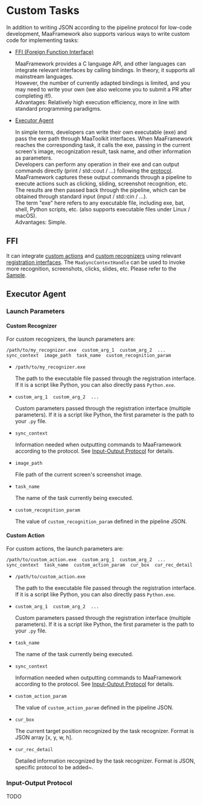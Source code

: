 # Custom Tasks

In addition to writing JSON according to the pipeline protocol for low-code development, MaaFramework also supports various ways to write custom code for implementing tasks:

- [FFI (Foreign Function Interface)](#ffi)  

  MaaFramework provides a C language API, and other languages can integrate relevant interfaces by calling bindings. In theory, it supports all mainstream languages.  
  However, the number of currently adapted bindings is limited, and you may need to write your own (we also welcome you to submit a PR after completing it!).  
  Advantages: Relatively high execution efficiency, more in line with standard programming paradigms.

- [Executor Agent](#executor-agent)  

  In simple terms, developers can write their own executable (exe) and pass the exe path through MaaToolkit interfaces. When MaaFramework reaches the corresponding task, it calls the exe, passing in the current screen's image, recognization result, task name, and other information as parameters.  
  Developers can perform any operation in their exe and can output commands directly (print / std::cout / ...) following the [protocol](#input-output-protocol). MaaFramework captures these output commands through a pipeline to execute actions such as clicking, sliding, screenshot recognition, etc. The results are then passed back through the pipeline, which can be obtained through standard input (input / std::cin / ...).  
  The term "exe" here refers to any executable file, including exe, bat, shell, Python scripts, etc. (also supports executable files under Linux / macOS).  
  Advantages: Simple.

## FFI

It can integrate [custom actions](https://github.com/MaaAssistantArknights/MaaFramework/blob/main/include/MaaFramework/Task/MaaCustomAction.h) and [custom recognizers](https://github.com/MaaAssistantArknights/MaaFramework/blob/main/include/MaaFramework/Task/MaaCustomRecognizer.h) using relevant [registration interfaces](https://github.com/MaaAssistantArknights/MaaFramework/blob/main/include/MaaFramework/Instance/MaaInstance.h#L20). The `MaaSyncContextHandle` can be used to invoke more recognition, screenshots, clicks, slides, etc. Please refer to the [Sample](https://github.com/MaaAssistantArknights/MaaFramework/blob/main/sample/cpp/main.cpp#L90).

## Executor Agent

### Launch Parameters

#### Custom Recognizer

For custom recognizers, the launch parameters are:

```shell
/path/to/my_recognizer.exe  custom_arg_1  custom_arg_2  ...  sync_context  image_path  task_name  custom_recognition_param
```

- `/path/to/my_recognizer.exe`  

  The path to the executable file passed through the registration interface. If it is a script like Python, you can also directly pass `Python.exe`.

- `custom_arg_1  custom_arg_2  ...`  

  Custom parameters passed through the registration interface (multiple parameters). If it is a script like Python, the first parameter is the path to your `.py` file.

- `sync_context`  

  Information needed when outputting commands to MaaFramework according to the protocol. See [Input-Output Protocol](#input-output-protocol) for details.

- `image_path`  

  File path of the current screen's screenshot image.

- `task_name`  

  The name of the task currently being executed.

- `custom_recognition_param`  

  The value of `custom_recognition_param` defined in the pipeline JSON.

#### Custom Action

For custom actions, the launch parameters are:

```shell
/path/to/custom_action.exe  custom_arg_1  custom_arg_2  ...  sync_context  task_name  custom_action_param  cur_box  cur_rec_detail
```

- `/path/to/custom_action.exe`  

  The path to the executable file passed through the registration interface. If it is a script like Python, you can also directly pass `Python.exe`.

- `custom_arg_1  custom_arg_2  ...`  

  Custom parameters passed through the registration interface (multiple parameters). If it is a script like Python, the first parameter is the path to your `.py` file.

- `task_name`  

  The name of the task currently being executed.

- `sync_context`  

  Information needed when outputting commands to MaaFramework according to the protocol. See [Input-Output Protocol](#input-output-protocol) for details.

- `custom_action_param`  

  The value of `custom_action_param` defined in the pipeline JSON.

- `cur_box`  

  The current target position recognized by the task recognizer. Format is JSON array [x, y, w, h].

- `cur_rec_detail`  

  Detailed information recognized by the task recognizer. Format is JSON, specific protocol to be added~.

### Input-Output Protocol

TODO